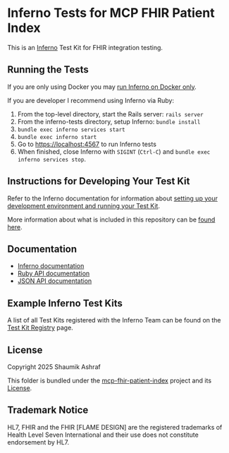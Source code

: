 # Inferno Tests for MCP FHIR Patient Index

This is an [Inferno](https://github.com/inferno-community/inferno-core) Test Kit
for FHIR integration testing.

## Running the Tests

If you are only using Docker you may
[run Inferno on Docker only](https://inferno-framework.github.io/docs/getting-started/#development-with-docker-only).

If you are developer I recommend using Inferno via Ruby:

1. From the top-level directory, start the Rails server: `rails server`
2. From the inferno-tests directory, setup Inferno: `bundle install`
3. `bundle exec inferno services start`
4. `bundle exec inferno start`
5. Go to <https://localhost:4567> to run Inferno tests
6. When finished, close Inferno with `SIGINT` (`Ctrl-C`) and `bundle exec inferno services stop`.

## Instructions for Developing Your Test Kit

Refer to the Inferno documentation for information about [setting up
your development environment and running your Test Kit](https://inferno-framework.github.io/docs/getting-started/).

More information about what is included in this repository can be
[found here](https://inferno-framework.github.io/docs/getting-started/repo-layout-and-organization.html).

## Documentation

- [Inferno documentation](https://inferno-framework.github.io/docs/)
- [Ruby API documentation](https://inferno-framework.github.io/inferno-core/docs/)
- [JSON API documentation](https://inferno-framework.github.io/inferno-core/api-docs/)

## Example Inferno Test Kits

A list of all Test Kits registered with the Inferno Team can be found on the [Test Kit Registry](https://inferno-framework.github.io/community/test-kits.html) page.

## License

Copyright 2025 Shaumik Ashraf

This folder is bundled under the [mcp-fhir-patient-index](https://github.com/Shaumik-Ashraf/mcp-fhir-patient-index)
project and its [License](https://github.com/Shaumik-Ashraf/mcp-fhir-patient-index/blob/main/LICENSE.txt).

## Trademark Notice

HL7, FHIR and the FHIR [FLAME DESIGN] are the registered trademarks of Health
Level Seven International and their use does not constitute endorsement by HL7.
